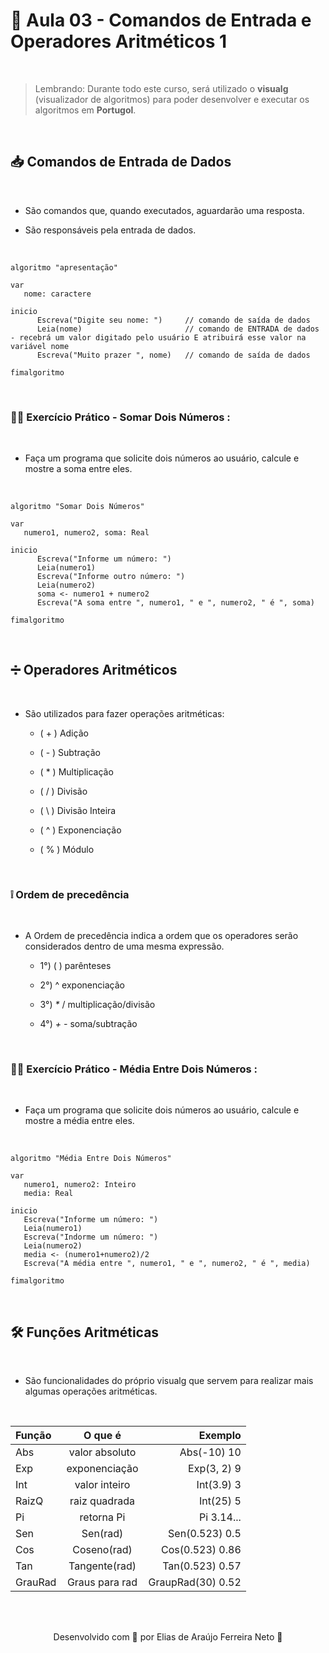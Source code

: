 # 🔢 Aula 03 - Comandos de Entrada e Operadores Aritméticos 1 

<br>

> Lembrando: Durante todo este curso, será utilizado o **visualg** (visualizador de algoritmos) para poder desenvolver e executar os algoritmos em **Portugol**.

<br>

## 📥 **Comandos de Entrada de Dados**

<br>

- São comandos que, quando executados, aguardarão uma resposta.

- São responsáveis pela entrada de dados.

<br>

````
algoritmo "apresentação"

var
   nome: caractere

inicio
      Escreva("Digite seu nome: ")     // comando de saída de dados
      Leia(nome)                       // comando de ENTRADA de dados   - recebrá um valor digitado pelo usuário E atribuirá esse valor na variável nome
      Escreva("Muito prazer ", nome)   // comando de saída de dados

fimalgoritmo
````

<br>

### 🏋️‍♂️ **Exercício Prático - Somar Dois Números :**

<br>

- Faça um programa que solicite dois números ao usuário, calcule e mostre a soma entre eles.

<br>

````
algoritmo "Somar Dois Números"

var
   numero1, numero2, soma: Real

inicio
      Escreva("Informe um número: ")
      Leia(numero1)
      Escreva("Informe outro número: ")
      Leia(numero2)
      soma <- numero1 + numero2
      Escreva("A soma entre ", numero1, " e ", numero2, " é ", soma)
      
fimalgoritmo
````

<br>

## ➗ **Operadores Aritméticos**

<br>

- São utilizados para fazer operações aritméticas:

   - ( + ) Adição

   - ( - ) Subtração

   - ( * ) Multiplicação

   - ( / ) Divisão

   - ( \ ) Divisão Inteira

   - ( ^ ) Exponenciação

   - ( % ) Módulo

<br>

### ❕ **Ordem de precedência**

<br>

- A Ordem de precedência indica a ordem que os operadores serão considerados dentro de uma mesma expressão.

   - 1°) ( )  parênteses

   - 2°) ^   exponenciação

   - 3°) _*_ /  multiplicação/divisão

   - 4°) _+_ _-_  soma/subtração

<br>

### 🏋️‍♂️ **Exercício Prático - Média Entre Dois Números :**

<br>

- Faça um programa que solicite dois números ao usuário, calcule e mostre a média entre eles.

<br>

````
algoritmo "Média Entre Dois Números"

var
   numero1, numero2: Inteiro
   media: Real

inicio
   Escreva("Informe um número: ")
   Leia(numero1)
   Escreva("Indorme um número: ")
   Leia(numero2)
   media <- (numero1+numero2)/2
   Escreva("A média entre ", numero1, " e ", numero2, " é ", media)

fimalgoritmo
````

<br>

## 🛠 Funções Aritméticas

<br>

- São funcionalidades do próprio visualg que servem para realizar mais algumas operações aritméticas.

<br>

Função | O que é | Exemplo
:--------- | :------: | -------:
Abs | valor absoluto | Abs(-10) 10
Exp | exponenciação | Exp(3, 2) 9
Int | valor inteiro | Int(3.9) 3
RaizQ | raiz quadrada | Int(25) 5
Pi | retorna Pi | Pi 3.14...
Sen | Sen(rad) | Sen(0.523) 0.5
Cos | Coseno(rad) | Cos(0.523) 0.86
Tan | Tangente(rad) | Tan(0.523) 0.57
GrauRad | Graus para rad | GraupRad(30) 0.52

<br><br>

<p align="center"> Desenvolvido com 💙 por Elias de Araújo Ferreira Neto 👋 <p>